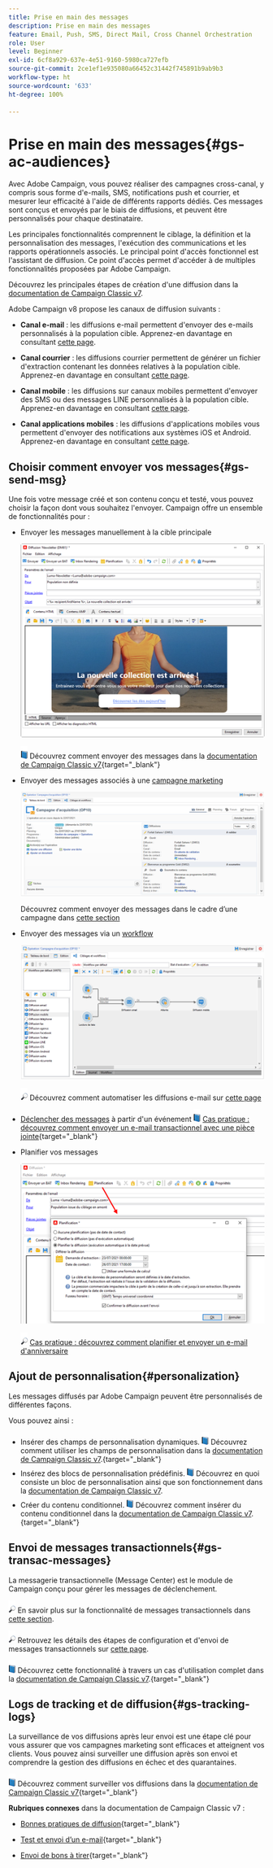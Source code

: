 ```yaml
---
title: Prise en main des messages
description: Prise en main des messages
feature: Email, Push, SMS, Direct Mail, Cross Channel Orchestration
role: User
level: Beginner
exl-id: 6cf8a929-637e-4e51-9160-5980ca727efb
source-git-commit: 2ce1ef1e935080a66452c31442f745891b9ab9b3
workflow-type: ht
source-wordcount: '633'
ht-degree: 100%

---
```


# Prise en main des messages{#gs-ac-audiences}

Avec Adobe Campaign, vous pouvez réaliser des campagnes cross-canal, y compris sous forme d&#39;e-mails, SMS, notifications push et courrier, et mesurer leur efficacité à l&#39;aide de différents rapports dédiés. Ces messages sont conçus et envoyés par le biais de diffusions, et peuvent être personnalisés pour chaque destinataire.

Les principales fonctionnalités comprennent le ciblage, la définition et la personnalisation des messages, l&#39;exécution des communications et les rapports opérationnels associés. Le principal point d&#39;accès fonctionnel est l&#39;assistant de diffusion. Ce point d&#39;accès permet d&#39;accéder à de multiples fonctionnalités proposées par Adobe Campaign.

Découvrez les principales étapes de création d&#39;une diffusion dans la [documentation de Campaign Classic v7](https://experienceleague.adobe.com/docs/campaign-classic/using/sending-messages/key-steps-when-creating-a-delivery/steps-about-delivery-creation-steps.html?lang=fr).

Adobe Campaign v8 propose les canaux de diffusion suivants :

* **Canal e-mail** : les diffusions e-mail permettent d&#39;envoyer des e-mails personnalisés à la population cible. Apprenez-en davantage en consultant [cette page](../send/email.md).

* **Canal courrier** : les diffusions courrier permettent de générer un fichier d&#39;extraction contenant les données relatives à la population cible.  Apprenez-en davantage en consultant [cette page](../send/direct-mail.md).

* **Canal mobile** : les diffusions sur canaux mobiles permettent d&#39;envoyer des SMS ou des messages LINE personnalisés à la population cible.  Apprenez-en davantage en consultant [cette page](../send/sms.md).

* **Canal applications mobiles** : les diffusions d&#39;applications mobiles vous permettent d&#39;envoyer des notifications aux systèmes iOS et Android.  Apprenez-en davantage en consultant [cette page](../send/push.md).

<!--
* **LINE channel**: LINE deliveries let you send messages on LINE, an instant messaging application available on all smartphones. Learn more in [this page](../send/line.md)
-->

## Choisir comment envoyer vos messages{#gs-send-msg}

Une fois votre message créé et son contenu conçu et testé, vous pouvez choisir la façon dont vous souhaitez l&#39;envoyer. Campaign offre un ensemble de fonctionnalités pour :

* Envoyer les messages manuellement à la cible principale

   ![](assets/send-email.png)

   ![](../assets/do-not-localize/book.png) Découvrez comment envoyer des messages dans la [documentation de Campaign Classic v7](https://experienceleague.adobe.com/docs/campaign-classic/using/sending-messages/sending-emails/sending-an-email/sending-messages.html?lang=fr){target=&quot;_blank&quot;}

* Envoyer des messages associés à une [campagne marketing](campaigns.md)

   ![](assets/deliveries-in-a-campaign.png)

   Découvrez comment envoyer des messages dans le cadre d’une campagne dans [cette section](https://experienceleague.adobe.com/docs/campaign/automation/campaign-orchestration/marketing-campaign-deliveries.html?lang=fr)

* Envoyer des messages via un [workflow](../config/workflows.md)

   ![](assets/send-in-a-wf.png)

   ![](../assets/do-not-localize/glass.png) Découvrez comment automatiser les diffusions e-mail sur [cette page](https://experienceleague.adobe.com/docs/campaign/automation/workflows/wf-activities/action-activities/delivery.html?lang=fr)

* [Déclencher des messages](../send/transactional.md) à partir d&#39;un événement
   ![](../assets/do-not-localize/book.png) [Cas pratique : découvrez comment envoyer un e-mail transactionnel avec une pièce jointe](https://experienceleague.adobe.com/docs/campaign-classic/using/transactional-messaging/transactional-email-with-attachments.html?lang=fr){target=&quot;_blank&quot;}

* Planifier vos messages

   ![](assets/schedule-send.png)

   ![](../assets/do-not-localize/glass.png) [Cas pratique : découvrez comment planifier et envoyer un e-mail d&#39;anniversaire](https://experienceleague.adobe.com/docs/campaign/automation/workflows/use-cases/deliveries/send-a-birthday-email.html?lang=fr)


## Ajout de personnalisation{#personalization}

Les messages diffusés par Adobe Campaign peuvent être personnalisés de différentes façons.

Vous pouvez ainsi :

* Insérer des champs de personnalisation dynamiques.
   ![](../assets/do-not-localize/book.png) Découvrez comment utiliser les champs de personnalisation dans la [documentation de Campaign Classic v7](https://experienceleague.adobe.com/docs/campaign-classic/using/sending-messages/personalizing-deliveries/personalization-fields.html?lang=fr).{target=&quot;_blank&quot;}
* Insérez des blocs de personnalisation prédéfinis.
   ![](../assets/do-not-localize/book.png) Découvrez en quoi consiste un bloc de personnalisation ainsi que son fonctionnement dans la [documentation de Campaign Classic v7](https://experienceleague.adobe.com/docs/campaign-classic/using/sending-messages/personalizing-deliveries/personalization-blocks.html?lang=fr).
* Créer du contenu conditionnel.
   ![](../assets/do-not-localize/book.png) Découvrez comment insérer du contenu conditionnel dans la [documentation de Campaign Classic v7](https://experienceleague.adobe.com/docs/campaign-classic/using/sending-messages/personalizing-deliveries/conditional-content.html?lang=fr).{target=&quot;_blank&quot;}

## Envoi de messages transactionnels{#gs-transac-messages}

La messagerie transactionnelle (Message Center) est le module de Campaign conçu pour gérer les messages de déclenchement.

![](../assets/do-not-localize/glass.png) En savoir plus sur la fonctionnalité de messages transactionnels dans [cette section](../architecture/architecture.md#transac-msg-archi).

![](../assets/do-not-localize/glass.png) Retrouvez les détails des étapes de configuration et d&#39;envoi de messages transactionnels sur [cette page](../send/transactional.md).

![](../assets/do-not-localize/book.png) Découvrez cette fonctionnalité à travers un cas d&#39;utilisation complet dans la [documentation de Campaign Classic v7](https://experienceleague.adobe.com/docs/campaign-classic/using/transactional-messaging/transactional-email-with-attachments.html?lang=fr).{target=&quot;_blank&quot;}

## Logs de tracking et de diffusion{#gs-tracking-logs}

La surveillance de vos diffusions après leur envoi est une étape clé pour vous assurer que vos campagnes marketing sont efficaces et atteignent vos clients. Vous pouvez ainsi surveiller une diffusion après son envoi et comprendre la gestion des diffusions en échec et des quarantaines.

![](../assets/do-not-localize/book.png) Découvrez comment surveiller vos diffusions dans la [documentation de Campaign Classic v7](https://experienceleague.adobe.com/docs/campaign-classic/using/sending-messages/monitoring-deliveries/about-delivery-monitoring.html?lang=fr#sending-messages){target=&quot;_blank&quot;}


**Rubriques connexes** dans la documentation de Campaign Classic v7 :

* [Bonnes pratiques de diffusion](https://experienceleague.adobe.com/docs/campaign-classic/using/sending-messages/key-steps-when-creating-a-delivery/delivery-bestpractices/delivery-best-practices.html?lang=fr){target=&quot;_blank&quot;}

* [Test et envoi d’un e-mail](https://experienceleague.adobe.com/docs/campaign-classic/using/sending-messages/sending-emails/sending-an-email/sending-messages.html?lang=fr){target=&quot;_blank&quot;}

* [Envoi de bons à tirer](https://experienceleague.adobe.com/docs/campaign-classic/using/sending-messages/key-steps-when-creating-a-delivery/steps-validating-the-delivery.html?lang=fr){target=&quot;_blank&quot;}
